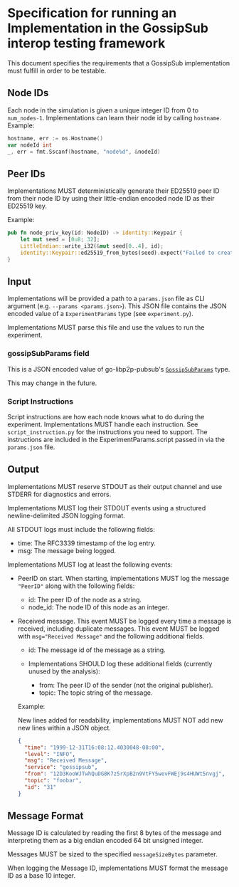# Specification for running an Implementation in the GossipSub interop testing framework

This document specifies the requirements that a GossipSub implementation must
fulfill in order to be testable.

## Node IDs

Each node in the simulation is given a unique integer ID from 0 to `num_nodes-1`. Implementations can learn their node id by calling `hostname`. Example:

```go
hostname, err := os.Hostname()
var nodeId int
_, err = fmt.Sscanf(hostname, "node%d", &nodeId)
```

## Peer IDs

Implementations MUST deterministically generate their ED25519 peer ID from their node ID by using their little-endian encoded node ID as their ED25519 key.

Example:
```rust
pub fn node_priv_key(id: NodeID) -> identity::Keypair {
    let mut seed = [0u8; 32];
    LittleEndian::write_i32(&mut seed[0..4], id);
    identity::Keypair::ed25519_from_bytes(seed).expect("Failed to create keypair")
}
```

## Input

Implementations will be provided a path to a `params.json` file as CLI
argument (e.g. `--params <params.json>`). This JSON file contains the JSON
encoded value of a `ExperimentParams` type (see `experiment.py`).

Implementations MUST parse this file and use the values to run the experiment.


### gossipSubParams field

This is a JSON encoded value of go-libp2p-pubsub's
[`GossipSubParams`](https://github.com/libp2p/go-libp2p-pubsub/blob/abb8f8a2cd5aee610e16de66d63cd539a353e166/gossipsub.go#L85)
type.

This may change in the future.

### Script Instructions

Script instructions are how each node knows what to do during the experiment.
Implementations MUST handle each instruction. See `script_instruction.py` for
the instructions you need to support. The instructions are included in the
ExperimentParams.script passed in via the `params.json` file.

## Output

Implementations MUST reserve STDOUT as their output channel and use STDERR for
diagnostics and errors.

Implementations MUST log their STDOUT events using a structured
newline-delimited JSON logging format.

All STDOUT logs must include the following fields:
- time: The RFC3339 timestamp of the log entry.
- msg: The message being logged.

Implementations MUST log at least the following events:

- PeerID on start. When starting, implementations MUST log the message `"PeerID"` along with the following fields:
  - id: The peer ID of the node as a string.
  - node_id: The node ID of this node as an integer.

- Received message. This event MUST be logged every time a message is received,
  including duplicate messages. This event MUST be logged with `msg="Received
  Message"` and the following additional fields.
  - id: The message id of the message as a string.

  - Implementations SHOULD log these additional fields (currently unused by the analysis):
    - from: The peer ID of the sender (not the original publisher).
    - topic: The topic string of the message.

  Example:

  New lines added for readability, implementations MUST NOT add new new lines within a JSON object.
  ```json
  {
    "time": "1999-12-31T16:08:12.4030048-08:00",
    "level": "INFO",
    "msg": "Received Message",
    "service": "gossipsub",
    "from": "12D3KooWJTwhQuDG8K7z5rXpB2n9VtFY5wevFWEj9s4HUWt5nvgj",
    "topic": "foobar",
    "id": "31"
  }
  ```

## Message Format

Message ID is calculated by reading the first 8 bytes of the message and
interpreting them as a big endian encoded 64 bit unsigned integer.

Messages MUST be sized to the specified `messageSizeBytes` parameter.

When logging the Message ID, implementations MUST format the message ID as a base 10 integer.
